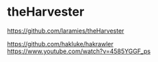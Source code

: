# theHarvester

https://github.com/laramies/theHarvester</br>

https://github.com/hakluke/hakrawler</br>
https://www.youtube.com/watch?v=4585YGGF_ps</br>
